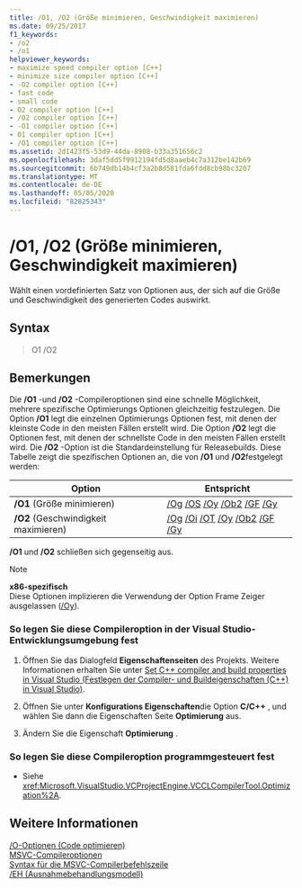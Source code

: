 ```yaml
---
title: /O1, /O2 (Größe minimieren, Geschwindigkeit maximieren)
ms.date: 09/25/2017
f1_keywords:
- /o2
- /o1
helpviewer_keywords:
- maximize speed compiler option [C++]
- minimize size compiler option [C++]
- -O2 compiler option [C++]
- fast code
- small code
- O2 compiler option [C++]
- /O2 compiler option [C++]
- -O1 compiler option [C++]
- O1 compiler option [C++]
- /O1 compiler option [C++]
ms.assetid: 2d1423f5-53d9-44da-8908-b33a351656c2
ms.openlocfilehash: 3daf5dd5f9912194fd5d8aaeb4c7a312be142b69
ms.sourcegitcommit: 6b749db14b4cf3a2b8d581fda6fdd8cb98bc3207
ms.translationtype: MT
ms.contentlocale: de-DE
ms.lasthandoff: 05/05/2020
ms.locfileid: "82825343"
---
```

# <a name="o1-o2-minimize-size-maximize-speed"></a>/O1, /O2 (Größe minimieren, Geschwindigkeit maximieren)

Wählt einen vordefinierten Satz von Optionen aus, der sich auf die Größe und Geschwindigkeit des generierten Codes auswirkt.

## <a name="syntax"></a>Syntax

> O1
> /O2

## <a name="remarks"></a>Bemerkungen

Die **/O1** -und **/O2** -Compileroptionen sind eine schnelle Möglichkeit, mehrere spezifische Optimierungs Optionen gleichzeitig festzulegen. Die Option **/O1** legt die einzelnen Optimierungs Optionen fest, mit denen der kleinste Code in den meisten Fällen erstellt wird. Die Option **/O2** legt die Optionen fest, mit denen der schnellste Code in den meisten Fällen erstellt wird. Die **/O2** -Option ist die Standardeinstellung für Releasebuilds. Diese Tabelle zeigt die spezifischen Optionen an, die von **/O1** und **/O2**festgelegt werden:

|Option|Entspricht|
|------------|-------------------|
|**/O1** (Größe minimieren)|[/Og](og-global-optimizations.md) [/OS](os-ot-favor-small-code-favor-fast-code.md) [/Oy](oy-frame-pointer-omission.md) [/Ob2](ob-inline-function-expansion.md) [/GF](gf-eliminate-duplicate-strings.md) [/Gy](gy-enable-function-level-linking.md)|
|**/O2** (Geschwindigkeit maximieren)|[/Og](og-global-optimizations.md) [/Oi](oi-generate-intrinsic-functions.md) [/OT](os-ot-favor-small-code-favor-fast-code.md) [/Oy](oy-frame-pointer-omission.md) [/Ob2](ob-inline-function-expansion.md) [/GF](gf-eliminate-duplicate-strings.md) [/Gy](gy-enable-function-level-linking.md)|

**/O1** und **/O2** schließen sich gegenseitig aus.

> [!NOTE]
> **x86-spezifisch**\
> Diese Optionen implizieren die Verwendung der Option Frame Zeiger ausgelassen ([/Oy](oy-frame-pointer-omission.md)).

### <a name="to-set-this-compiler-option-in-the-visual-studio-development-environment"></a>So legen Sie diese Compileroption in der Visual Studio-Entwicklungsumgebung fest

1. Öffnen Sie das Dialogfeld **Eigenschaftenseiten** des Projekts. Weitere Informationen erhalten Sie unter [Set C++ compiler and build properties in Visual Studio (Festlegen der Compiler- und Buildeigenschaften (C++) in Visual Studio)](../working-with-project-properties.md).

1. Öffnen Sie unter **Konfigurations Eigenschaften**die Option **C/C++** , und wählen Sie dann die Eigenschaften Seite **Optimierung** aus.

1. Ändern Sie die Eigenschaft **Optimierung** .

### <a name="to-set-this-compiler-option-programmatically"></a>So legen Sie diese Compileroption programmgesteuert fest

- Siehe <xref:Microsoft.VisualStudio.VCProjectEngine.VCCLCompilerTool.Optimization%2A>.

## <a name="see-also"></a>Weitere Informationen

[/O-Optionen (Code optimieren)](o-options-optimize-code.md)<br/>
[MSVC-Compileroptionen](compiler-options.md)<br/>
[Syntax für die MSVC-Compilerbefehlszeile](compiler-command-line-syntax.md)<br/>
[/EH (Ausnahmebehandlungsmodell)](eh-exception-handling-model.md)
